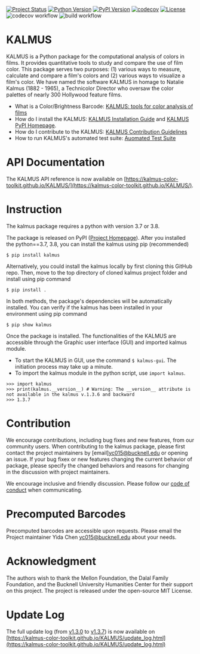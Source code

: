 [![Project Status](https://img.shields.io/pypi/status/kalmus.svg)](https://pypi.org/project/kalmus/)
[![Python Version](https://img.shields.io/pypi/pyversions/kalmus.svg)](https://pypi.org/project/kalmus/)
[![PyPI Version](https://img.shields.io/pypi/v/kalmus.svg)](https://pypi.org/project/kalmus/)
[![codecov](https://codecov.io/gh/KALMUS-Color-Toolkit/KALMUS/branch/master/graph/badge.svg)](https://codecov.io/gh/KALMUS-Color-Toolkit/KALMUS)
[![License](https://img.shields.io/pypi/l/kalmus.svg)](https://pypi.org/project/kalmus/)
![codecov workflow](https://github.com/KALMUS-Color-Toolkit/KALMUS/actions/workflows/test-codecov.yml/badge.svg)
![build workflow](https://github.com/KALMUS-Color-Toolkit/KALMUS/actions/workflows/python-package.yml/badge.svg)

# KALMUS

KALMUS is a Python package for the computational analysis of colors in films. 
It provides quantitative tools to study and compare the use of film color. 
This package serves two purposes: (1) various ways to measure, calculate and compare a film's colors 
and (2) various ways to visualize a film's color. We have named the software KALMUS in homage to 
Natalie Kalmus (1882 - 1965), a Technicolor Director who oversaw the color palettes of nearly 300 
Hollywood feature films.

- What is a Color/Brightness Barcode: [KALMUS: tools for color analysis of films](paper/joss-paper.md)   
- How do I install the KALMUS: [KALMUS Installation Guide](https://kalmus-color-toolkit.github.io/KALMUS/install.html) 
and [KALMUS PyPI Homepage](https://pypi.org/project/kalmus/).
- How do I contribute to the KALMUS: [KALMUS Contribution Guidelines](CODE_OF_CONDUCT.md)
- How to run KALMUS's automated test suite: [Auomated Test Suite](tests/)


# API Documentation

The KALMUS API reference is now available on 
[https://kalmus-color-toolkit.github.io/KALMUS/](https://kalmus-color-toolkit.github.io/KALMUS/).

# Instruction

The kalmus package requires a python with version 3.7 or 3.8.

The package is released on PyPI ([Project Homepage](https://pypi.org/project/kalmus/)). After you installed the
python==3.7, 3.8, you can install the kalmus using pip (recommended)

    $ pip install kalmus


Alternatively, you could install the kalmus locally by first cloning this GitHub repo.
Then, move to the top directory of cloned kalmus project folder and install using pip command

    $ pip install .

In both methods, the package's dependencies will be automatically installed. You can verify if the kalmus has been
installed in your environment using pip command

    $ pip show kalmus

Once the package is installed. The functionalities of the KALMUS are accessible through the Graphic user interface (GUI) and imported kalmus module.

- To start the KALMUS in GUI, use the command `$ kalmus-gui`. The initiation process may take up a minute.
- To import the kalmus module in the python script, use `import kalmus`.

```jupyter
>>> import kalmus
>>> print(kalmus.__version__) # Warning: The __version__ attribute is not available in the kalmus v.1.3.6 and backward
>>> 1.3.7 
```

# Contribution

We encourage contributions, including bug fixes and new features, from our community users. When contributing to the 
kalmus package, please first contact the project maintainers by [email]<yc015@bucknell.edu> or opening an issue. If 
your bug fixex or new features changing the current behavior of package, please specify the changed behaviors and 
reasons for changing in the discussion with project maintainers. 

We encourage inclusive and friendly discussion. Please follow our [code of conduct](CODE_OF_CONDUCT.md) when 
communicating. 

# Precomputed Barcodes

Precomputed barcodes are accessible upon requests. Please email the Project maintainer Yida Chen <yc015@bucknell.edu> 
about your needs. 

# Acknowledgment

The authors wish to thank the Mellon Foundation, the Dalal Family Foundation, and the Bucknell University Humanities 
Center for their support on this project.
The project is released under the open-source MIT License.

# Update Log

The full update log (from [v1.3.0](https://pypi.org/project/kalmus/1.3.0/) to [v1.3.7](https://pypi.org/project/kalmus/)) 
is now available on [https://kalmus-color-toolkit.github.io/KALMUS/update_log.html](https://kalmus-color-toolkit.github.io/KALMUS/update_log.html)
